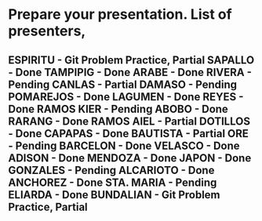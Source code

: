 <h1>
Prepare your presentation. List of presenters,
</h1>
<h2>
ESPIRITU - Git Problem Practice, Partial
SAPALLO - Done
TAMPIPIG - Done
ARABE - Done
RIVERA - Pending
CANLAS - Partial
DAMASO - Pending
POMAREJOS - Done
LAGUMEN - Done
REYES - Done
RAMOS KIER - Pending
ABOBO - Done
RARANG - Done
RAMOS AIEL - Partial
DOTILLOS - Done
CAPAPAS - Done
BAUTISTA - Partial
ORE - Pending
BARCELON - Done
VELASCO - Done
ADISON - Done
MENDOZA - Done
JAPON - Done
GONZALES - Pending
ALCARIOTO - Done
ANCHOREZ - Done
STA. MARIA - Pending
ELIARDA - Done
BUNDALIAN - Git Problem Practice, Partial
</h2>
